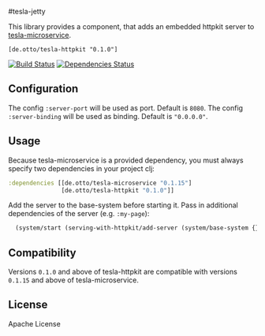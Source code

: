 #tesla-jetty

This library provides a component, that adds an embedded httpkit server to [tesla-microservice](https://github.com/otto-de/tesla-mivroservice). 

`[de.otto/tesla-httpkit "0.1.0"]`

[![Build Status](https://travis-ci.org/otto-de/tesla-httpkit.svg)](https://travis-ci.org/otto-de/tesla-httpkit)
[![Dependencies Status](http://jarkeeper.com/otto-de/tesla-httpkit/status.svg)](http://jarkeeper.com/otto-de/tesla-httpkit)

## Configuration

The config ```:server-port``` will be used as port. Default is ```8080```. 
The config ```:server-binding``` will be used as binding. Default is ```"0.0.0.0"```. 

## Usage

Because tesla-microservice is a provided dependency, you must always specify two dependencies in your project clj:

```clojure
:dependencies [[de.otto/tesla-microservice "0.1.15"]
               [de.otto/tesla-httpkit "0.1.0"]]
```
Add the server to the base-system before starting it. Pass in additional dependencies of the server (e.g. ```:my-page```): 
```clojure
  (system/start (serving-with-httpkit/add-server (system/base-system {}) :my-page))
```


## Compatibility
Versions ```0.1.0``` and above of tesla-httpkit are compatible with versions ```0.1.15``` and above of tesla-microservice.

## License
Apache License
